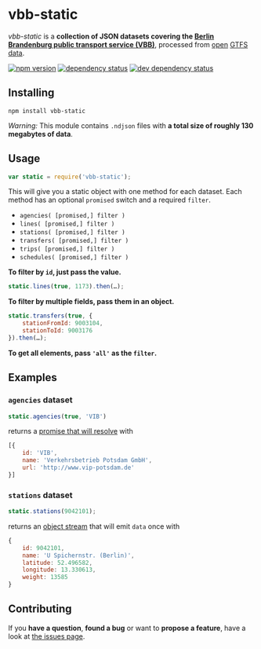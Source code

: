# vbb-static

*vbb-static* is a **collection of JSON datasets covering the [Berlin Brandenburg public transport service (VBB)](http://www.vbb.de/)**, processed from [open](http://daten.berlin.de/datensaetze/vbb-fahrplandaten-juni-2015-bis-dezember-2015) [GTFS](https://developers.google.com/transit/gtfs/) [data](https://github.com/derhuerst/vbb-gtfs).

[![npm version](https://img.shields.io/npm/v/vbb-static.svg)](https://www.npmjs.com/package/vbb-static)
[![dependency status](https://img.shields.io/david/derhuerst/vbb-static.svg)](https://david-dm.org/derhuerst/vbb-static)
[![dev dependency status](https://img.shields.io/david/dev/derhuerst/vbb-static.svg)](https://david-dm.org/derhuerst/vbb-static#info=devDependencies)



## Installing

```shell
npm install vbb-static
```

*Warning:* This module contains `.ndjson` files with **a total size of roughly 130 megabytes of data**.



## Usage

```javascript
var static = require('vbb-static');
```

This will give you a static object with one method for each dataset. Each method has an optional `promised` switch and a required `filter`.

- `agencies( [promised,] filter )`
- `lines( [promised,] filter )`
- `stations( [promised,] filter )`
- `transfers( [promised,] filter )`
- `trips( [promised,] filter )`
- `schedules( [promised,] filter )`

**To filter by `id`, just pass the value.**

```javascript
static.lines(true, 1173).then(…);
```

**To filter by multiple fields, pass them in an object.**

```javascript
static.transfers(true, {
	stationFromId: 9003104,
	stationToId: 9003176
}).then(…);
```

**To get all elements, pass `'all'` as the `filter`.**



## Examples


### `agencies` dataset

```javascript
static.agencies(true, 'VIB')
```

returns a [promise that will resolve](http://documentup.com/kriskowal/q/#tutorial) with

```javascript
[{
	id: 'VIB',
	name: 'Verkehrsbetrieb Potsdam GmbH',
	url: 'http://www.vip-potsdam.de'
}]
```


### `stations` dataset

```javascript
static.stations(9042101);
```

returns an [object stream](https://nodejs.org/api/stream.html#stream_object_mode) that will emit `data` once with

```javascript
{
	id: 9042101,
	name: 'U Spichernstr. (Berlin)',
	latitude: 52.496582,
	longitude: 13.330613,
	weight: 13585
}
```



## Contributing

If you **have a question**, **found a bug** or want to **propose a feature**, have a look at [the issues page](https://github.com/derhuerst/vbb-static/issues).
